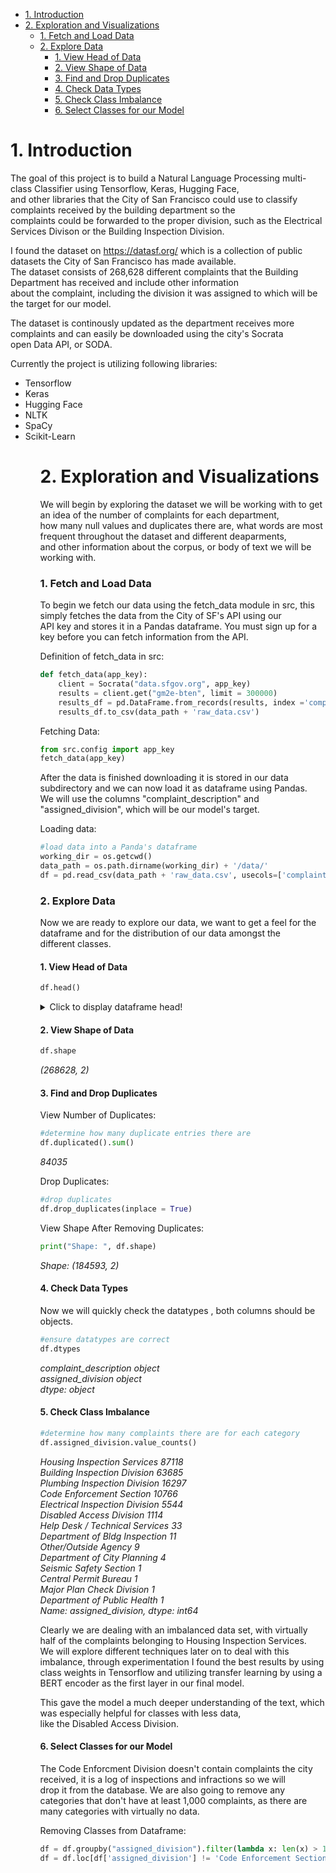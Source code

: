 - [1. Introduction](#1-introduction)
- [2. Exploration and Visualizations](#2-exploration-and-visualizations)
    - [1. Fetch and Load Data](#1-fetch-and-load-data)
    - [2. Explore Data](#2-explore-data)
      - [1. View Head of Data](#1-view-head-of-data)
      - [2. View Shape of Data](#2-view-shape-of-data)
      - [3. Find and Drop Duplicates](#3-find-and-drop-duplicates)
      - [4. Check Data Types](#4-check-data-types)
      - [5. Check Class Imbalance](#5-check-class-imbalance)
      - [6. Select Classes for our Model](#6-select-classes-for-our-model)
# 1. Introduction
The goal of this project is to build a Natural Language Processing multi-class Classifier using Tensorflow, Keras, Hugging Face,   
and other libraries that the City of San Francisco could use to classify complaints received by the building department so the   
complaints could be forwarded to the proper division, such as the Electrical Services Divison or the Building Inspection Division.  

I found the dataset on https://datasf.org/ which is a collection of public datasets the City of San Francisco has made available.   
The dataset consists of 268,628 different complaints that the Building Department has received and include other information   
about the complaint, including the division it was assigned to which will be the target for our model.

The dataset is continously updated as the department receives more complaints and can easily be downloaded using the city's Socrata  
open Data API, or SODA.  

Currently the project is utilizing following libraries:  
<ul>
    <li>Tensorflow</li>
    <li>Keras</li>
    <li>Hugging Face</li>
    <li>NLTK</li>
    <li>SpaCy</li>
    <li>Scikit-Learn</li>
<ul>

# 2. Exploration and Visualizations
We will begin by exploring the dataset we will be working with to get an idea of the number of complaints for each department,  
how many null values and duplicates there are, what words are most frequent throughout the dataset and different deaparments,  
and other information about the corpus, or body of text we will be working with. 

### 1. Fetch and Load Data
To begin we fetch our data using the fetch_data module in src, this simply fetches the data from the City of SF's API using our  
API key and stores it in a Pandas dataframe. You must sign up for a key before you can fetch information from the API.

Definition of fetch_data in src:
``` python 
def fetch_data(app_key):
    client = Socrata("data.sfgov.org", app_key)                                 #define Socrata client 
    results = client.get("gm2e-bten", limit = 300000)                           #fetch our dataset from the SODA API
    results_df = pd.DataFrame.from_records(results, index ='complaint_number')  #store results in Pandas dataframe
    results_df.to_csv(data_path + 'raw_data.csv')                               #save results to /data/ subdirectory
```
Fetching Data:
``` python
from src.config import app_key
fetch_data(app_key)
```

After the data is finished downloading it is stored in our data subdirectory and we can now load it as dataframe using Pandas.   
We will use the columns "complaint_description" and "assigned_division", which will be our model's target.  

Loading data: 
``` python
#load data into a Panda's dataframe
working_dir = os.getcwd()
data_path = os.path.dirname(working_dir) + '/data/'
df = pd.read_csv(data_path + 'raw_data.csv', usecols=['complaint_description', 'assigned_division'])
```

### 2. Explore Data 
Now we are ready to explore our data, we want to get a feel for the dataframe and for the distribution of our data amongst the  
different classes.  

#### 1. View Head of Data
``` python
df.head()
```
<details>
<summary> Click to display dataframe head! </summary>

<p>

|    | complaint_description                                                                                                                                                                                                                                                                                                                                                                                                                                                                                                                                                                                                                      | assigned_division            |
|---:|:-------------------------------------------------------------------------------------------------------------------------------------------------------------------------------------------------------------------------------------------------------------------------------------------------------------------------------------------------------------------------------------------------------------------------------------------------------------------------------------------------------------------------------------------------------------------------------------------------------------------------------------------|:-----------------------------|
|  0 | Caller reporting that the water is discolored. orange color in the sink, water heater(stains) drizzles down the walls;  the exterior windows were painted, the people that were painting wore mask, caller states they were not informed of the particles that were coming in the window. the building was tested for asbestos and the finding were not disclosed to the tenants. caller states the management is doing there own testing, caller states there was a gas leak and they were not given the reason why pgand e was turned off. if elevator is out for a few weeks it makes it hard on the elders in the building to get out. | Housing Inspection Services  |
|  1 | Date last observed: 03-oct-17;    time last observed: 10/6/17--noon;    exact location: rear bldg;    building type: residence/dwelling   illegal unit; work w/o permit; ;    additional information: appears a room is being added to an existing shed.;                                                                                                                                                                                                                                                                                                                                                                                  | Building Inspection Division |
|  2 | Date last observed: 08-dec-17;    exact location: main bldg;    building type: residence/dwelling   illegal unit; ;    additional information: anonymous complaint of illegal units in building;                                                                                                                                                                                                                                                                                                                                                                                                                                           | Housing Inspection Services  |
|  3 | Date last observed: 19-aug-17;    time last observed: shapiro;    exact location: main bldg;    building type: commercial/business   work beyond scope of permit; ;    additional information: again i'm awakened by the sounds of heavy equipment rolling into this site.  4:50am on a saturday.  yesterday was 4:30am.  this can not be legal.;                                                                                                                                                                                                                                                                                          | Building Inspection Division |
|  4 | Date last observed: 14-aug-17;    time last observed: 8 am;    floor: n/a;    unit: n/a;    exact location: main bldg;    building type: residence/dwelling   other building; ;    additional information: contractor is occupying street and storing equipment and dumpsters along entire street front of project and no valid street use permit is displayed - only an expired one;                                                                                                                                                                                                                                                      | Building Inspection Division |

</p>
</details>

#### 2. View Shape of Data
``` python
df.shape
```
*(268628, 2)*

#### 3. Find and Drop Duplicates
View Number of Duplicates:
``` python
#determine how many duplicate entries there are
df.duplicated().sum()
```
*84035*

Drop Duplicates:
``` python
#drop duplicates
df.drop_duplicates(inplace = True)
```

View Shape After Removing Duplicates:
``` python
print("Shape: ", df.shape)
```
*Shape:  (184593, 2)*

#### 4. Check Data Types
Now we will quickly check the datatypes , both columns should be objects.
``` python
#ensure datatypes are correct
df.dtypes
```
*complaint_description    object  
assigned_division        object  
dtype: object*

#### 5. Check Class Imbalance
``` python
#determine how many complaints there are for each category
df.assigned_division.value_counts()
```
*Housing Inspection Services       87118  
Building Inspection Division      63685  
Plumbing Inspection Division      16297  
Code Enforcement Section          10766  
Electrical Inspection Division     5544  
Disabled Access Division           1114  
Help Desk / Technical Services       33  
Department of Bldg Inspection        11  
Other/Outside Agency                  9  
Department of City Planning           4  
Seismic Safety Section                1  
Central Permit Bureau                 1  
Major Plan Check Division             1  
Department of Public Health           1  
Name: assigned_division, dtype: int64*

Clearly we are dealing with an imbalanced data set, with virtually half of the complaints belonging to Housing Inspection Services.   
We will explore different techniques later on to deal with this imbalance, through experimentation I found the best results by using   
class weights in Tensorflow and utilizing transfer learning by using a BERT encoder as the first layer in our final model.  

This gave the model a much deeper understanding of the text, which was especially helpful for classes with less data,   
like the Disabled Access Division.

#### 6. Select Classes for our Model
The Code Enforcment Division doesn't contain complaints the city received, it is  a log of inspections and infractions so we will    
drop it from the database. We are also going to remove any categories that don't have at least 1,000 complaints, as there are many categories with virtually no data. 

Removing Classes from Dataframe:
``` python
df = df.groupby("assigned_division").filter(lambda x: len(x) > 1000) #drop any divisions with less than 1000 complaints
df = df.loc[df['assigned_division'] != 'Code Enforcement Section']   #remove Code Enforcement Section
```
